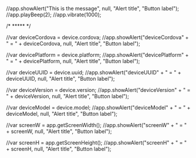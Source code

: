 //app.showAlert("This is the message", null, "Alert title", "Button label");
//app.playBeep(2);
//app.vibrate(1000);

/* ***** */

//var deviceCordova = device.cordova;
//app.showAlert("deviceCordova" +  " = " + deviceCordova, null, "Alert title", "Button label");

//var devicePlatform = device.platform;
//app.showAlert("devicePlatform" +  " = " + devicePlatform, null, "Alert title", "Button label");

//var deviceUUID = device.uuid;
//app.showAlert("deviceUUID" +  " = " + deviceUUID, null, "Alert title", "Button label");

//var deviceVersion = device.version;
//app.showAlert("deviceVersion" +  " = " + deviceVersion, null, "Alert title", "Button label");

//var deviceModel = device.model;
//app.showAlert("deviceModel" +  " = " + deviceModel, null, "Alert title", "Button label");

//var screenW = app.getScreenWidth();
//app.showAlert("screenW" +  " = " + screenW, null, "Alert title", "Button label");

//var screenH = app.getScreenHeight();
//app.showAlert("screenH" +  " = " + screenH, null, "Alert title", "Button label");